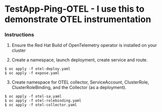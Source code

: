 # TestApp-Ping-OTEL - I use this to demonstrate OTEL instrumentation

### Instructions

1. Ensure the Red Hat Build of OpenTelemetry operator is installed on your cluster

2. Create a namespace, launch deployment, create service and route.

```
$ oc apply -f otel-deploy.yaml
$ oc apply -f expose.yaml
```

3. Create namespace for OTEL collector, ServiceAccount, ClusterRole, ClusterRoleBinding, and the Collector (as a deployment).

```
$ oc apply -f otel-sa.yaml
$ oc apply -f otel-rolebinding.yaml
$ oc apply -f otel-collector.yaml
```
